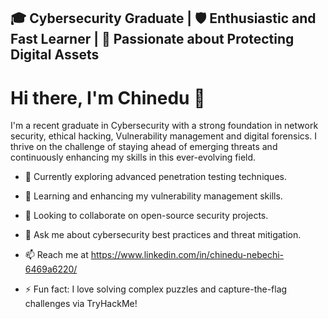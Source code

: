 ## 🎓 Cybersecurity Graduate | 🛡️ Enthusiastic and Fast Learner | 🔐 Passionate about Protecting Digital Assets

# Hi there, I'm Chinedu 👋

I'm a recent graduate in Cybersecurity with a strong foundation in network security, ethical hacking, Vulnerability management and digital forensics.
I thrive on the challenge of staying ahead of emerging threats and continuously enhancing my skills in this ever-evolving field.



- 🔭 Currently exploring advanced penetration testing techniques.
  
- 🌱 Learning and enhancing my vulnerability management skills.
  
- 👯 Looking to collaborate on open-source security projects.
  
- 💬 Ask me about cybersecurity best practices and threat mitigation.
  
- 📫 Reach me at https://www.linkedin.com/in/chinedu-nebechi-6469a6220/
  
- ⚡ Fun fact: I love solving complex puzzles and capture-the-flag challenges via TryHackMe!
